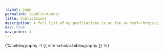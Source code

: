 ```yaml
---
layout: page
permalink: /publications/
title: Publications
description: A full list of my publications is at the <a href="https://scholar.google.com/citations?user=86XiOcsAAAAJ">Google Scholar</a> page. # publications by categories in reversed chronological order. generated by jekyll-scholar.
nav: true
nav_order: 1
---
```

<!-- _pages/publications.md -->
<div class="publications">

{% bibliography -f {{ site.scholar.bibliography }} %}

</div>
